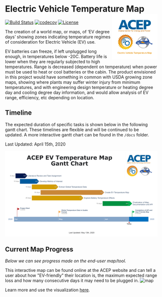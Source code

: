# Electric Vehicle Temperature Map <img align="right" src="Images/EVTM_LOGO.png" width="150">
[![Build Status](https://travis-ci.com/ACE-P/ev_temp_map.svg?branch=master)](https://travis-ci.com/ACE-P/ev_temp_map)
[![codecov](https://codecov.io/gh/ACE-P/ev_temp_map/branch/master/graph/badge.svg)](https://codecov.io/gh/ACE-P/ev_temp_map)
[![License](https://img.shields.io/github/license/ACE-P/ev_temp_map)](https://github.com/ACE-P/ev_temp_map/blob/master/LICENSE)


The creation of a world map, or maps, of ‘EV degree days’ showing zones indicating temperature regimes of consideration for Electric Vehicle (EV) use.

EV batteries can freeze, if left unplugged long enough, in temperatures below -20C. Battery life is lower when they are regularly subjected to high temperatures.  Range is decreased (dependent on temperature) when power must be used to heat or cool batteries or the cabin.  The product envisioned in this project would have something in common with USDA growing zone maps, showing where plants may suffer winter injury from minimum temperatures, and with engineering design temperature or heating degree day and cooling degree day information, and would allow analysis of EV range, efficiency, etc depending on location.

## Timeline

The expected duration of specific tasks is shown below in the following gantt chart. These timelines are flexible and will be continued to be updated. A more interactive gantt chart can be found in the `/docs` folder.

Last Updated: April 15th, 2020

<img align="center" src="Images/gantt_chart_170620.png">


## Current Map Progress

*Below we can see progress made on the end-user map/tool.*

This interactive map can be found online at the ACEP website and can tell a user about how "EV-friendly" their location is, the maximum expected range loss and how many consecutive days it may need to be plugged in.
![map](https://github.com/ACE-P/ev_temp_map/blob/master/Images/readme-sample.gif)

Learn more and use the visualization [here](https://public.tableau.com/profile/mitchell.kitt#!/vizhome/ACEPEVMAP/Home?publish=yes).

            
